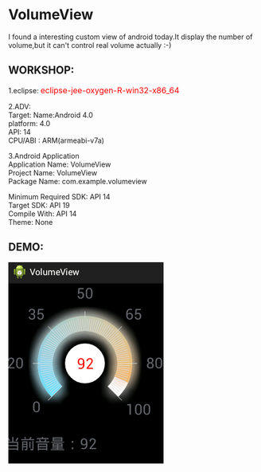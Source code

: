# VolumeView
I found a interesting custom view of android today.It display the number of volume,but it can't control real volume actually :-)

<h2>WORKSHOP:</h2>
1.eclipse: <font size="3" color="red">eclipse-jee-oxygen-R-win32-x86_64</font><br>

2.ADV: <br>
Target: Name:Android 4.0 <br>
platform: 4.0 <br>
API: 14 <br>
CPU/ABI : ARM(armeabi-v7a) <br>

3.Android Application <br>
Application Name: VolumeView <br>
Project Name: VolumeView <br>
Package Name: com.example.volumeview <br>

Minimum Required SDK: API 14 <br>
Target SDK: API 19 <br>
Compile With: API 14 <br>
Theme: None <br>

<h2>DEMO:</h2>

![image](https://github.com/guruguruya/VolumeView/blob/master/demo.png)
